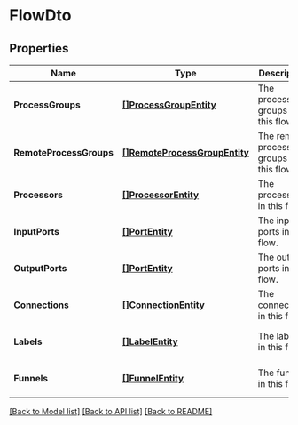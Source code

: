 # FlowDto

## Properties
Name | Type | Description | Notes
------------ | ------------- | ------------- | -------------
**ProcessGroups** | [**[]ProcessGroupEntity**](ProcessGroupEntity.md) | The process groups in this flow. | [optional] [default to null]
**RemoteProcessGroups** | [**[]RemoteProcessGroupEntity**](RemoteProcessGroupEntity.md) | The remote process groups in this flow. | [optional] [default to null]
**Processors** | [**[]ProcessorEntity**](ProcessorEntity.md) | The processors in this flow. | [optional] [default to null]
**InputPorts** | [**[]PortEntity**](PortEntity.md) | The input ports in this flow. | [optional] [default to null]
**OutputPorts** | [**[]PortEntity**](PortEntity.md) | The output ports in this flow. | [optional] [default to null]
**Connections** | [**[]ConnectionEntity**](ConnectionEntity.md) | The connections in this flow. | [optional] [default to null]
**Labels** | [**[]LabelEntity**](LabelEntity.md) | The labels in this flow. | [optional] [default to null]
**Funnels** | [**[]FunnelEntity**](FunnelEntity.md) | The funnels in this flow. | [optional] [default to null]

[[Back to Model list]](../pkg/nifi/README.md#documentation-for-models) [[Back to API list]](../pkg/nifi/README.md#documentation-for-api-endpoints) [[Back to README]](../pkg/nifi/README.md)


